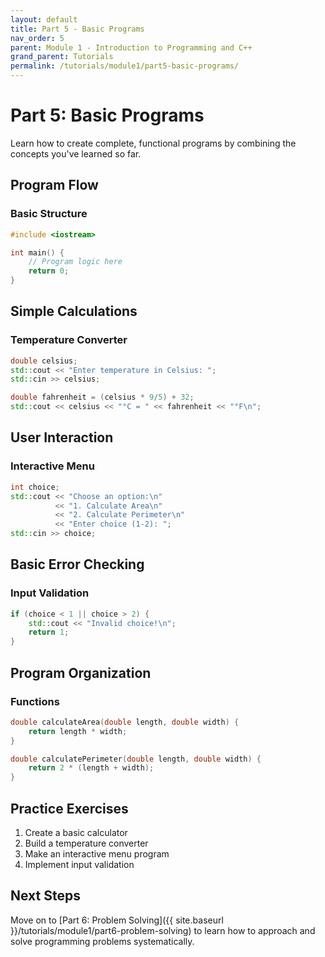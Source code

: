 ```yaml
---
layout: default
title: Part 5 - Basic Programs
nav_order: 5
parent: Module 1 - Introduction to Programming and C++
grand_parent: Tutorials
permalink: /tutorials/module1/part5-basic-programs/
---
```


# Part 5: Basic Programs

Learn how to create complete, functional programs by combining the concepts you've learned so far.

## Program Flow

### Basic Structure
```cpp
#include <iostream>

int main() {
    // Program logic here
    return 0;
}
```

## Simple Calculations

### Temperature Converter
```cpp
double celsius;
std::cout << "Enter temperature in Celsius: ";
std::cin >> celsius;

double fahrenheit = (celsius * 9/5) + 32;
std::cout << celsius << "°C = " << fahrenheit << "°F\n";
```

## User Interaction

### Interactive Menu
```cpp
int choice;
std::cout << "Choose an option:\n"
          << "1. Calculate Area\n"
          << "2. Calculate Perimeter\n"
          << "Enter choice (1-2): ";
std::cin >> choice;
```

## Basic Error Checking

### Input Validation
```cpp
if (choice < 1 || choice > 2) {
    std::cout << "Invalid choice!\n";
    return 1;
}
```

## Program Organization

### Functions
```cpp
double calculateArea(double length, double width) {
    return length * width;
}

double calculatePerimeter(double length, double width) {
    return 2 * (length + width);
}
```

## Practice Exercises

1. Create a basic calculator
2. Build a temperature converter
3. Make an interactive menu program
4. Implement input validation

## Next Steps
Move on to [Part 6: Problem Solving]({{ site.baseurl }}/tutorials/module1/part6-problem-solving) to learn how to approach and solve programming problems systematically.
